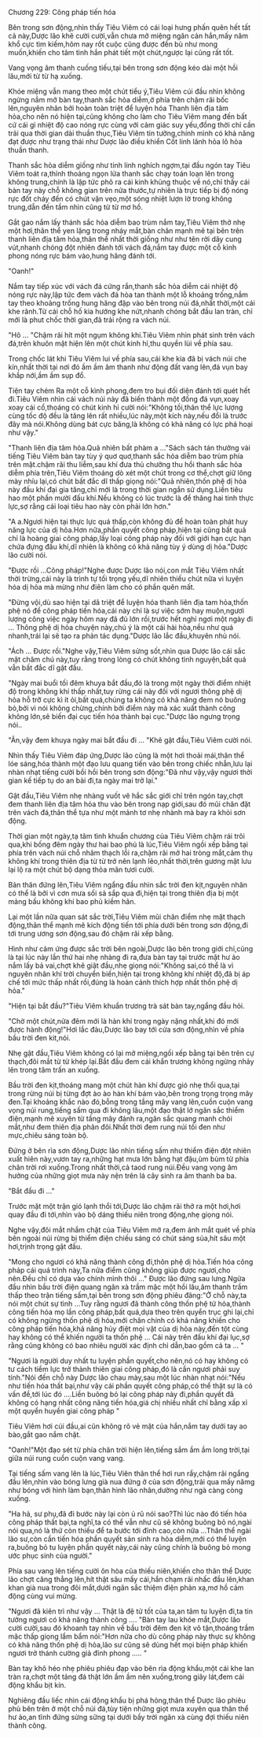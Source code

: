 




Chương 229: Công pháp tiến hóa


Bên trong sơn động,nhìn thấy Tiêu Viêm có cái loại hưng phấn quên hết tất cả này,Dược lão khẽ cười cười,vẫn chưa mở miệng ngăn cản hắn,mấy năm khổ cực tìm kiếm,hôm nay rốt cuộc cũng được đền bù như mong muốn,khiến cho tâm tình hắn phát tiết một chút,ngược lại cũng rất tốt.

Vang vọng âm thanh cuống tiếu,tại bên trong sơn động kéo dài một hồi lâu,mới từ từ hạ xuống.

Khóe miệng vẫn mang theo một chút tiểu ý,Tiêu Viêm cúi đầu nhìn không ngừng nắm mở bàn tay,thanh sắc hỏa diễm,ở phía trên chậm rãi bốc lên,nguyên nhân bởi hoàn toàn triệt để luyện hóa Thanh liên địa tâm hỏa,cho nên nó hiện tại,cũng không cho làm cho Tiêu Viêm mang đến bất cứ cái gì nhiệt độ cao nóng rực cùng với cảm giác suy yếu,đồng thời chỉ cần trải qua thời gian dài thuần thục,Tiêu Viêm tin tưởng,chính mình có khả năng đạt được như trạng thái như Dược lão điều khiển Cốt linh lãnh hỏa lô hỏa thuần thanh.

Thanh sắc hỏa diễm giống như tinh linh nghích ngợm,tại đầu ngón tay Tiêu Viêm toát ra,thỉnh thoảng ngọn lửa thanh sắc chạy toán loạn lên trong không trung,chính là lập tức phô ra cái kinh khủng thuộc về nó,chỉ thấy cái bàn tay này chỗ không gian trên nửa thước,tự nhiên là trực tiếp bị độ nóng rực đốt cháy đến có chút vặn vẹo,một sóng nhiệt lượn lờ trong không trung,dẫn đến tầm nhìn cũng từ từ mơ hồ.

Gắt gao nắm lấy thánh sắc hỏa diễm bao trùm nắm tay,Tiêu Viêm thở nhẹ một hơi,thân thể yen lặng trong nháy mắt,bàn chân mạnh mẽ tại bên trên thanh liên địa tâm hỏa,thân thể nhất thời giống như như tên rời dây cung vút,nhanh chóng đột nhiên đánh tới vách đá,nắm tay được một cỗ kình phong nóng rực bám vào,hung hăng đánh tới.

"Oanh!"

Nắm tay tiếp xúc với vách đá cứng rắn,thanh sắc hỏa diễm cái nhiệt độ nóng rực này,lập tức đem vách đá hòa tan thành một lỗ khoảng trống,nắm tay theo khoảng trống hung hăng đập vào bên trong núi đá,nhất thời,một cái khe rãnh.Từ cái chỗ hố kia hướng khe nứt,nhanh chóng bắt đầu lan tràn, chỉ mới là phut chốc thời gian,đã trải rộng ra vách núi.

"Hô … "Chậm rãi hít một ngụm không khí.Tiêu Viêm nhìn phát sinh trên vách đá,trên khuôn mặt hiện lên một chút kinh hỉ,thu quyền lùi về phía sau.

Trong chốc lát khi Tiêu Viêm lui về phía sau,cái khe kia đã bị vách núi che kín,nhất thời tại nơi đó ầm ầm âm thanh như động đất vang lên,đá vụn bay khắp nới,ầm ầm sụp đổ.

Tiện tay chém Ra một cỗ kình phong,đem tro bụi đối diện đánh tới quét hết đi.Tiêu Viêm nhìn cái vách núi này đã biến thành một đống đá vụn,xoay xoay cái cổ,thoáng có chút kinh hỉ cười nói:"Không tồi,thân thể lực lượng cùng tốc độ đều là tăng lên rất nhiều,lúc nãy,một kích này,nếu đổi là trước đây mà nói.Không dùng bát cực băng,là không có khả năng có lực phá hoại như vậy."

"Thanh liên địa tâm hỏa.Quả nhiên bất phàm a …"Sách sách tán thưởng vài tiếng Tiêu Viêm bàn tay tùy ý quơ quơ,thanh sắc hỏa diễm bao trùm phía trên mặt.chậm rãi thu liễm,sau khí đưa thủ chưởng thu hồi thanh sắc hỏa diễm phía trên,Tiêu Viêm thoáng dò xét một chút trong cơ thể,chợt giữ lông mày nhíu lại,có chút bất đắc dĩ thấp giọng nói:"Quả nhiên,thốn phệ dị hỏa này đấu khí đại gia tăng,chỉ mới là trong thời gian ngắn sử dụng.Liền tiêu hao một phần mười đấu khí.Nếu không có lúc trước là đề thăng hai tinh thực lực,sợ rằng cái loại tiêu hao này còn phải lớn hơn."

"A a.Ngươi hiện tại thực lực quá thấp,còn không đủ để hoàn toàn phát huy năng lực của dị hỏa.Hơn nữa,phần quyết công pháp,hiện tại cũng bất quả chỉ là hoàng giai công pháp,lấy loại công pháp này đối với giới hạn cực hạn chứa đựng đấu khí,dĩ nhiên là không có khả năng tùy ý dùng dị hỏa."Dược lão cười nói.

"Được rồi …Công pháp!"Nghe được Dược lão nói,con mắt Tiêu Viêm nhất thời trừng,cái này là trình tự tối trọng yếu,dĩ nhiên thiếu chút nữa vì luyện hóa dị hỏa mà mừng như điên làm cho có phần quên mất.

"Đừng vội,dù sao hiện tại dã triệt để luyện hóa thanh liên địa tam hỏa,thốn phệ nó để công pháp tiến hóa,cái này chỉ là sự việc sớm hay muộn,ngươi lượng công việc ngày hôm nay đã đủ lớn rồi,trước hết nghỉ ngơi một ngày đi … Thông phệ dị hỏa chuyện này,chú ý là một cái hài hòa,nều như quá nhanh,trái lại sẽ tạo ra phản tác dụng."Dược lão lắc đầu,khuyên nhủ nói.

"Ách … Được rồi."Nghe vậy,Tiêu Viêm sửng sốt,nhìn qua Dược lão cái sắc mặt chăm chú này,tuy rằng trong lòng có chút không tình nguyện,bất quá vẫn bất đắc dĩ gật đầu.

"Ngày mai buổi tối đêm khuya bắt đầu,đó là trong một ngày thời điểm nhiệt độ trong không khí thấp nhất,tuy rừng cái này đối với ngươi thông phệ dị hỏa hỗ trỡ cực kì ít ỏi,bất quá,chúng ta không có khả năng đem nó buông bỏ,bởi vì nói không chừng,chính bởi điểm này mà xác xuất thành công không lớn,sẽ biến đại cục tiến hóa thành bại cục."Dược lão ngưng trọng nói..

"Ân,vậy đem khuya ngày mai bắt đầu đi … "Khẽ gật đầu,Tiêu Viêm cười nói.

Nhìn thấy Tiêu Viêm đáp ứng,Dược lão cũng là một hơi thoải mái,thân thể lóe sáng,hóa thành một đạo lưu quang tiến vào bên trong chiếc nhẫn,lưu lại nhàn nhạt tiếng cười bồi hồi bên trong sơn động:"Đã như vậy,vậy ngươi thời gian kế tiếp tụ do an bài đi,ta ngày mai trở lại."

Gật đầu,Tiêu Viêm nhẹ nhàng vuốt vê hắc sắc giới chỉ trên ngón tay,chợt đem thanh liên địa tâm hỏa thu vào bên trong nạp giới,sau đó mũi chân đặt trên vách đá,thân thể tựa như một mảnh tơ nhẹ nhành mà bay ra khỏi sơn động.

Thời gian một ngày,tạ tâm tình khuẩn chương của Tiêu Viêm chậm rái trôi qua,khi bống đêm ngày thư hai bao phủ là lúc,Tiêu Viêm ngồi xếp bằng tại phía trên vách núi chỗ nhâm thạch lồi ra,chậm rãi mở hai tròng mắt,cảm thụ không khí trong thiên địa từ từ trở nên lạnh lẽo,nhất thời,trên gương mặt lưu lại lộ ra một chút bộ dạng thỏa mãn tươi cười.

Bản thân đứng lên,Tiêu Viêm ngẩng đầu nhìn sắc trời đen kịt,nguyên nhân có thể là bởi vì cơn mưa sối sả sắp qua đi,hiện tại trong thiên địa bị một mảng bấu không khí bao phủ kiềm hãn.

Lại một lần nữa quan sát sắc trời,Tiêu Viêm mũi chân điểm nhẹ mặt thạch động,thân thể mạnh mẽ kích động tiến tới phía dưới bên trong sơn động,đi tới trung ương sơn động,sau đó chậm rãi xếp bằng.

Hình như cảm ứng được sắc trời bên ngoài,Dược lão bên trong giới chỉ,cũng là tại lúc này lần thứ hai nhẹ nhàng đi ra,đưa bàn tay tại trước mặt hư ảo nắm lấy bả vai,chợt khẽ giật đầu,nhẹ giọng nói:"Không sai,có thể là vì nguyên nhân khí trời chuyển biến,hiện tại trong không khí nhiệt độ,đã bị áp chế tới mức thấp nhất rồi,đúng là hoàn cảnh thích hợp nhất thốn phệ dị hỏa."

"Hiện tại bắt đầu?"Tiêu Viêm khuẩn trương trà sát bàn tay,ngẩng đầu hỏi.

"Chờ một chút,nửa đêm mới là hàn khí trong ngày nặng nhất,khi đó mới được hành động!"Hơi lắc đàu,Dược lão bay tới cửa sơn động,nhìn về phía bầu trời đen kit,nói.

Nhẹ gật đầu,Tiêu Viêm không có lại mở miệng,ngồi xếp bằng tại bên trên cự thạch,đôi mắt từ từ khép lại.Bắt đầu đem cái khẩn trương không ngừng nhảy lên trong tâm trấn an xuống.

Bầu trời đen kịt,thoáng mang một chút hàn khí được gió nhẹ thổi qua,tại trong rừng núi bị từng đợt ào ào hàn khí bám vào,bên trong trọng trọng mây đen.Tại khoảng khắc nào đó,bỗng trong tầng mây vang lên,cuồn cuộn vang vọng núi rung,tiếng sấm qua đi không lâu,một đạo thật lớ ngân sắc thiểm điện,mạnh mẽ xuyên từ tầng mây đánh ra,ngân sắc quang manh chói mắt,như đem thiên địa phân đôi.Nhất thời đem rung núi tối đen như mực,chiêu sáng toàn bộ.

Đứng ở bên rìa sơn động,Dược lão nhìn tiếng sấm như thiểm điện đột nhiên xuất hiên này,vươn tay ra,những hạt mưa lớn bằng hạt đậu,ùm bùm từ phía chân trời rơi xuống.Trong nhất thời,cả taod rung núi.Đều vang vọng âm hưởng của những giọt mưa này nện trên lá cây sinh ra âm thanh ba ba.

"Bắt đầu đi …"

Trước mặt một trận gió lạnh thổi tới,Dược lão chậm rãi thở ra một hơi,hơi quay đầu đi tới,nhìn vào bộ dáng thiếu niên trong động,nhẹ giọng nói.

Nghe vậy,đôi mắt nhắm chặt của Tiêu Viêm mở ra,đem ánh mắt quét về phía bên ngoài núi rừng bị thiểm điện chiếu sáng có chút sáng sủa,hít sâu một hơi,trịnh trọng gật đầu.

"Mong cho ngươi có khả năng thành công đi,thôn phệ dị hỏa.Tiến hóa công pháp cái quá trình này,Ta nửa điểm cũng không giúp được ngươi,cho nên.Đều chỉ có dựa vào chính mình thôi …" Được lão đứng sau lưng.Ngửa đầu nhìn bầu trời điện quang ngân xà trầm mặc một hồi lâu,âm thanh trầm thấp theo trận tiếng sấm,tại bên trong sơn động phiêu đãng:"Ở chỗ này,ta nói một chút sự tình …Tuy rằng ngươi đã thành công thốn phệ tử hỏa,thành công tiến hóa mọ lần công pháp,bất quá,dựa theo trên quyển trục ghi lại,chỉ có không ngừng thốn phệ dị hỏa,mới chân chính có khả năng khiến cho công pháp tiến hóa,khả năng hủy điệt mọi vật của dị hỏa này,đến tột cùng hay không có thể khiến người ta thốn phệ … Cái này trên đấu khí đại lục,sợ rằng cũng không có bao nhiêu người xác định chỉ dẫn,bao gồm cả ta … "

"Ngươi là người duy nhất tu luyện phần quyết,cho nên,nó có hay không có tư cách tiềm lực trở thành thiên giai công pháp,đó là cần ngươi phải suy tính."Nói đến chỗ này Dược lão chau mày,sau một lúc nhàn nhạt nói:"Nếu như tiến hóa thất bại,như vậy cái phần quyết công pháp,có thể thật sự là có vấn đề,tới lúc đó ….Liền buông bỏ lại công pháp này đi,phần quyết đã không có hạng nhất công năng tiến hóa,giá chị nhiều nhất chỉ bằng xấp xỉ một quyển huyền giai công pháp "

Tiêu Viêm hơi cúi đầu,ai cũn không rõ vẻ mặt của hắn,nắm tay dưới tay ao bào,gắt gao nắm chặt.

"Oanh!"Một đạo sét từ phía chân trời hiện lên,tiếng sắm ầm ầm long trời,tại giữa núi rung cuồn cuộn vang vang.

Tại tiếng sấm vang lên là lúc,Tiêu Viên thân thể hơi run rẩy,chậm rãi ngẩng đầu lên,nhìn vào bóng lưng già nua đứng ở của sơn động,trải qua mấy nămg như bóng với hình làm bạn,thân hình lão nhân,dường như ngà càng còng xuống.

"Ha hả, sư phụ,đã đi bước này lại còn ủ rũ nói sao?Thì lúc nào đó tiến hóa công pháp thất bại,ta nghĩ,ta có thể vẫn như cũ sẽ không buông bỏ nó,ngài nói qua,nó là thứ còn thiếu để ta bước tới đỉnh cao,còn nữa …Thân thể ngài lão sư,còn cần tiến hóa phần quyết sản sinh ra hỏa diễm,mới có thể luyện ra,buông bỏ tu luyện phần quyết này,cái này cũng chính là buông bỏ mong ước phục sinh của người."

Phía sau vang lên tiếng cười ôn hòa của thiếu niên,khiến cho thân thể Dược lão chợt căng thẳng lên,hít thật sâu mấy cái,hắn chạm rãi nhấc đầu lên,khan khan già nua trong đôi mắt,dưới ngân sắc thiệm điện phản xạ,mơ hồ cảm động cùng vui mừng.

"Ngươi đã kiên trì như vậy … Thật là đệ tử tốt của ta,an tâm tu luyện đi,ta tin tưởng ngươi có khả năng thành công …. "Bàn tay lau khóe mắt,Dược lão cười cười,sau đó khoanh tay nhìn về bầu trời đêm đen kịt vô tận,thoáng trầm mặc thấp giọng lẩm bẩm nói:"Hơn nữa cho dù công pháp này thực sự không có khả năng thốn phệ dị hỏa,lão sư cũng sẽ dùng hết mọi biện pháp khiến ngươi trở thánh cường giả đỉnh phong ….. "

Bàn tay khô héo nhẹ phiêu phiêu đạp vào bên rìa động khẩu,một cái khe lan tràn ra,chợt một tảng đá thật lớn ầm ầm nên xuống,trong giây lát,đem cái động khẩu bịt kín.

Nghiêng đầu liếc nhìn cái động khẩu bị phá hỏng,thân thể Dược lão phiêu phù bên trên ở một chỗ núi đá,tùy tiện những giọt mưa xuyên qua thân thể hư ảo,an tĩnh đứng sừng sững tại dưới bầy trời ngân xà cùng đợi thiếu niên thành công.




